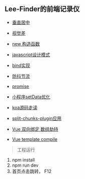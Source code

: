 ## Lee-Finder的前端记录仪
- [垂直居中](https://github.com/leefinder/blogs/src/html-css/css-center)

- [视觉差](https://github.com/leefinder/blogs/src/html-css/parallax-scroll)

- [new 构造函数](https://github.com/leefinder/blogs/src/js-think/new-function)

- [javascript设计模式](https://github.com/leefinder/blogs/src/js-think/desin-mode)

- [bind实现](https://github.com/leefinder/blogs/src/js-think/bind-call-apply)

- [防抖节流](https://github.com/leefinder/blogs/src/js-think/debounce-throttle)

- [promise](https://github.com/leefinder/blogs/src/js-think/promise)

- [小程序setData优化](https://github.com/leefinder/blogs/src/mini-app/setData-throttle)

- [koa源码走读](https://github.com/leefinder/blogs/src/node/koa)

- [split-chunks-plugin应用](https://github.com/leefinder/blogs/src/webpack/split-chunks)

- [Vue 双向绑定 数组劫持](https://github.com/leefinder/blogs/src/vue/mvvm)

- [Vue template compile](https://github.com/lidong9211/blogs/src/vue/template-compile)

> 工程运行

1. npm install
2. npm run dev
3. 首页点击跳转， F12 
